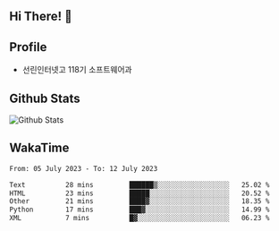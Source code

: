 ## Hi There! 👋

## Profile

-   선린인터넷고 118기 소프트웨어과

## Github Stats

![Github Stats](https://github-readme-stats.vercel.app/api/top-langs/?username=NY0510&theme=tokyonight&hide_border=true&layout=compact)

## WakaTime

<!--START_SECTION:waka-->

```txt
From: 05 July 2023 - To: 12 July 2023

Text          28 mins         ██████▒░░░░░░░░░░░░░░░░░░   25.02 %
HTML          23 mins         █████░░░░░░░░░░░░░░░░░░░░   20.52 %
Other         21 mins         ████▓░░░░░░░░░░░░░░░░░░░░   18.35 %
Python        17 mins         ███▓░░░░░░░░░░░░░░░░░░░░░   14.99 %
XML           7 mins          █▓░░░░░░░░░░░░░░░░░░░░░░░   06.23 %
```

<!--END_SECTION:waka-->
